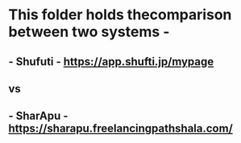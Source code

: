 # This folder holds thecomparison between two systems - 
## - Shufuti - https://app.shufti.jp/mypage
## vs
## - SharApu - https://sharapu.freelancingpathshala.com/
